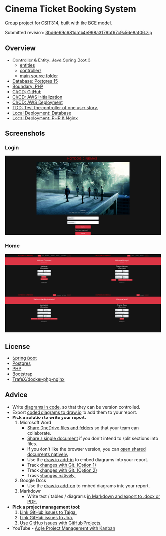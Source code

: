 # Cinema Ticket Booking System

[Group] project for [CSIT314], built with the [BCE] model.

Submitted revision: [3bd6e69c681da1b4e998a3179bf67c9a56e8af06.zip]

## Overview

* [Controller & Entity: Java Spring Boot 3]
    * [entities]
    * [controllers]
    * [main source folder]
* [Database: Postgres 15]
* [Boundary: PHP]
* [CI/CD: GitHub]
* [CI/CD: AWS Initialization]
* [CI/CD: AWS Deployment]
* [TDD: Test the controller of one user story.]
* [Local Deployment: Database]
* [Local Deployment: PHP & Nginx]

## Screenshots

### Login

![screenshot_0.png]

### Home

![screenshot_1.png]

## License

* [Spring Boot]
* [Postgres]
* [PHP]
* [Bootstrap]
* [TrafeX/docker-php-nginx]

## Advice

* Write [diagrams in code], so that they can be version controlled.
* Export [coded diagrams to draw.io] to add them to your report.
* **Pick a solution to write your report:**
  1. Microsoft Word
     * [Share OneDrive files and folders] so that your team can collaborate.
     * [Share a single document] if you don't intend to split sections into files. 
     * If you don't like the browser version, you can [open shared documents natively.]
     * Use the [draw.io add-in][Embed-Microsoft] to embed diagrams into your report.
     * Track [changes with Git. (Option 1)]
     * Track [changes with Git. (Option 2)]
     * Track [changes natively.]
  2. Google Docs
      * Use the [draw.io add-on][Embed-Google] to embed diagrams into your report.
  3. Markdown
      * Write text / tables / diagrams [in Markdown and export to .docx or PDF.] 
* **Pick a project management tool:**
    1. [Link GitHub issues to Taiga.]
    2. [Link GitHub issues to Jira.]
    3. [Use GitHub issues with GitHub Projects.]
* YouTube - [Agile Project Management with Kanban]

[//]: # (Links)

[Group]: https://github.com/mkamsani/CSIT314-TeamHotDogBuns/graphs/contributors
[CSIT314]: https://courses.uow.edu.au/subjects/2023/CSIT314?year=2023
[BCE]: https://www.youtube.com/watch?t=15m14s&v=JWcoiXNoKxk
[3bd6e69c681da1b4e998a3179bf67c9a56e8af06.zip]: https://github.com/mkamsani/CSIT314-TeamHotDogBuns/archive/3bd6e69c681da1b4e998a3179bf67c9a56e8af06.zip

[//]: # (Overview)
[Controller & Entity: Java Spring Boot 3]: ./backend
[entities]: ./backend/src/main/java/com/hotdog/ctbs/entity
[controllers]: ./backend/src/main/java/com/hotdog/ctbs/controller
[main source folder]: ./backend/src/main/java/com/hotdog/ctbs/
[Database: Postgres 15]: ./database
[Boundary: PHP]: ./frontend/
[CI/CD: GitHub]: ./.github/workflows/deploy.yml
[CI/CD: AWS Initialization]: ./.deploy/aws_init.sh
[CI/CD: AWS Deployment]: ./.deploy/aws_push.sh
[TDD: Test the controller of one user story.]: ./backend/src/test/java/com/hotdog/ctbs/UserStoryLoginTests.java
[Local Deployment: Database]: ./development-files/postgres.sh
[Local Deployment: PHP & Nginx]: ./development-files/nginx_php.sh

[//]: # (Images)
[screenshot_0.png]: ./screenshot_0.png
[screenshot_1.png]: ./screenshot_1.png

[//]: # (Licenses)
[Spring Boot]: https://raw.githubusercontent.com/spring-projects/spring-boot/main/LICENSE.txt
[Postgres]: https://raw.githubusercontent.com/postgres/postgres/REL_15_STABLE/COPYRIGHT
[PHP]: https://www.php.net/license/3_01.txt
[Bootstrap]: https://raw.githubusercontent.com/twbs/bootstrap/v5.0.2/LICENSE
[TrafeX/docker-php-nginx]: https://raw.githubusercontent.com/TrafeX/docker-php-nginx/master/LICENSE

[//]: # (Advice)

[diagrams in code]: https://mermaid.js.org/
[coded diagrams to draw.io]: https://drawio-app.com/blog/create-mermaid-diagrams-in-draw-io/
[Share OneDrive files and folders]: https://support.microsoft.com/en-us/office/share-onedrive-files-and-folders-9fcc2f7d-de0c-4cec-93b0-a82024800c07
[Share a single document]: https://support.microsoft.com/en-us/office/share-a-document-d39f3cd8-0aa0-412f-9a35-1abba926d354
[open shared documents natively.]: https://support.microsoft.com/en-us/office/see-files-others-have-shared-with-you-e0476dc7-bf2f-4203-b9ad-c809578b03e7
[Embed-Microsoft]: https://desk.draw.io/support/solutions/articles/16000061408-how-to-add-a-diagram-in-microsoft-word-excel-or-any-other-application
[changes with Git. (Option 1)]: https://tech.marksblogg.com/git-track-changes-in-media-office-documents.html
[changes with Git. (Option 2)]: https://github.com/tomashubelbauer/modern-office-git-diff
[changes natively.]: https://support.microsoft.com/en-us/office/track-changes-in-word-197ba630-0f5f-4a8e-9a77-3712475e806a
[Embed-Google]: https://desk.draw.io/support/solutions/articles/16000042524-use-diagrams-in-google-docs
[in Markdown and export to .docx or PDF.]: https://www.freshbrewed.science/diagrams-as-code-mermaid/index.html
[Use GitHub issues with GitHub Projects.]: https://docs.github.com/en/issues/planning-and-tracking-with-projects/learning-about-projects/about-projects
[Link GitHub issues to Taiga.]: https://docs.taiga.io/integrations-github.html
[Link GitHub issues to Jira.]: https://support.atlassian.com/jira-cloud-administration/docs/integrate-with-github/
[Agile Project Management with Kanban]: https://youtube.com/watch?v=CD0y-aU1sXo